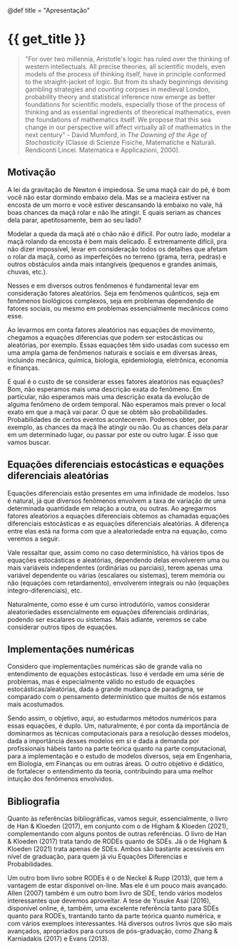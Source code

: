 @def title = "Apresentação"

# {{ get_title }}

> "For over two millennia, Aristotle's logic has ruled over the thinking of western intellectuals. All precise theories, all scientific models, even models of the process of thinking itself, have in principle conformed to the straight-jacket of logic. But from its shady beginnings devising gambling strategies and counting corpses in medieval London, probability theory and statistical inference now emerge as better foundations for scientific models, especially those of the process of thinking and as essential ingredients of theoretical mathematics, even the foundations of mathematics itself. We propose that this sea change in our perspective will affect virtually all of mathematics in the next century" - David Mumford, in *The Dawning of the Age of Stochasticity* (Classe di Scienze Fisiche, Matematiche e Naturali. Rendiconti Lincei. Matematica e Applicazioni, 2000).

## Motivação

A lei da gravitação de Newton é impiedosa. Se uma maçã cair do pé, é bom você não estar dormindo embaixo dela. Mas se a macieira estiver  na encosta de um morro e você estiver descansando lá embaixo no vale, há boas chances da maçã rolar e não lhe atingir. E quais seriam as chances dela parar, apetitosamente, bem ao seu lado?

Modelar a queda da maçã até o chão não é difícil. Por outro lado, modelar a maçã rolando da encosta é bem mais delicado. É extremamente difícil, pra não dizer impossível, levar em consideração todos os detalhes que afetam o rolar da maçã, como as imperfeições no terreno (grama, terra, pedras) e outros obstáculos ainda mais intangíveis (pequenos e grandes animais, chuvas, etc.).

Nesses e em diversos outros fenômenos é fundamental levar em consideração fatores aleatórios. Seja em fenômenos quânticos, seja em fenômenos biológicos complexos, seja em problemas dependendo de fatores sociais, ou mesmo em problemas essencialmente mecânicos como esse.

Ao levarmos em conta fatores aleatórios nas equações de movimento, chegamos a equações diferencias que podem ser estocásticas ou aleatórias, por exemplo. Essas equações têm sido usadas com sucesso em uma ampla gama de fenômenos naturais e sociais e em diversas áreas, incluindo mecânica, química, biologia, epidemiologia, eletrônica, economia e finanças.

E qual é o custo de se considerar esses fatores aleatórios nas equações? Bom, não esperamos mais uma descrição exata do fenômeno. Em particular, não esperamos mais uma descrição exata da evolução de alguma fenômeno de ordem temporal. Não esperamos mais prever o local exato em que a maçã vai parar. O que se obtém são probabilidades. Probabilidades de certos eventos acontecerem. Podemos obter, por exemplo, as chances da maçã lhe atingir ou não. Ou as chances dela parar em um determinado lugar, ou passar por este ou outro lugar. É isso que vamos buscar.

## Equações diferenciais estocásticas e equações diferenciais aleatórias

Equações diferenciais estão presentes em uma infinidade de modelos. Isso é natural, já que diversos fenômenos envolvem a taxa de variação de uma determinada quantidade em relação a outra, ou outras. Ao agregarmos fatores aleatórios a equações diferenciais obtemos as chamadas equações diferenciais estocásticas e as equações diferenciais aleatórias. A diferença entre elas está na forma com que a aleatoriedade entra na equação, como veremos a seguir.

Vale ressaltar que, assim como no caso determinístico, há vários tipos de equações estocásticas e aleatórias, dependendo delas envolverem uma ou mais variáveis independentes (ordinárias ou parciais), terem apenas uma variável dependente ou várias (escalares ou sistemas), terem memória ou não (equações com retardamento), envolverem integrais ou não (equações integro-diferenciais), etc.

Naturalmente, como esse é um curso introdutório, vamos considerar aleatoriedades essencialmente em equações diferenciais ordinárias, podendo ser escalares ou sistemas. Mais adiante, veremos se cabe considerar outros tipos de equações.

## Implementações numéricas

Considero que implementações numéricas são de grande valia no entendimento de equações estocásticas. Isso é verdade em uma série de problemas, mas é especialmente válido no estudo de equações estocásticas/aleatórias, dada a grande mudança de paradigma, se comparado com o pensamento determinístico que muitos de nós estamos mais acostumados.

Sendo assim, o objetivo, aqui, ao estudarmos métodos numéricos para essas equações, é duplo. Um, naturalmente, é por conta da importância de dominarmos as técnicas computacionais para a resolução desses modelos, dada a importância desses modelos em si e dada a demanda por profissionais hábeis tanto na parte teórica quanto na parte computacional, para a implementação e o estudo de modelos diversos, seja em Engenharia, em Biologia, em Finanças ou em outras áreas. O outro objetivo é didático, de fortalecer o entendimento da teoria, contribuindo para uma melhor intuição dos fenômenos envolvidos.

## Bibliografia

Quanto às referências bibliográficas, vamos seguir, essencialmente, o livro de Han & Kloeden (2017), em conjunto com o de Higham & Kloeden (2021), complementando com alguns pontos de outras referências. O livro de Han & Kloeden (2017) trata tando de RODEs quanto de SDEs. Já o de Higham & Kloeden (2021) trata apenas de SDEs. Ambos são bastante acessíveis em nível de graduação, para quem já viu Equações Diferencias e Probabilidades.

Um outro bom livro sobre RODEs é o de Neckel & Rupp (2013), que tem a vantagem de estar disponível on-line. Mas ele é um pouco mais avançado. Allen (2007) também é um outro bom livro de SDE, tendo vários modelos interessantes que devemos aproveitar. A tese de Yusuke Asai (2016), disponível online, é, também, uma excelente referência tanto para SDEs quanto para RODEs, trantando tanto da parte teórica quanto numérica, e com vários exemploes interessantes. Há diversos outros livros que são mais avançados, apropriados para cursos de pós-graduação, como Zhang & Karniadakis (2017) e Evans (2013).
